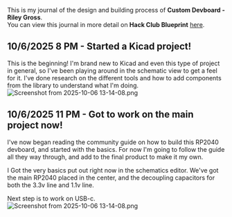 <!--
  ===================    !!READ THIS NOTICE!!   ====================
  DO NOT edit this file manually. Your changes WILL BE OVERWRITTEN!
  This journal is auto generated and updated by Hack Club Blueprint.
  To edit this file, please edit your journal entries on Blueprint.
  ==================================================================
-->

This is my journal of the design and building process of **Custom Devboard - Riley Gross**.  
You can view this journal in more detail on **Hack Club Blueprint** [here](https://blueprint.hackclub.com/projects/252).


## 10/6/2025 8 PM - Started a Kicad project!  

This is the beginning! I'm brand new to Kicad and even this type of project in general, so I've been playing around in the schematic view to get a feel for it. I've done research on the different tools and how to add components from the library to understand what I'm doing.![Screenshot from 2025-10-06 13-14-08.png](https://blueprint.hackclub.com/user-attachments/blobs/redirect/eyJfcmFpbHMiOnsiZGF0YSI6ODA2LCJwdXIiOiJibG9iX2lkIn19--f693c70c080eadf7dccdd5718fc6fcfb0524a498/Screenshot%20from%202025-10-06%2013-14-08.png)
  

## 10/6/2025 11 PM - Got to work on the main project now!  

I've now began reading the community guide on how to build this RP2040 devboard, and started with the basics. For now I'm going to follow the guide all they way through, and add to the final product to make it my own.

I Got the very basics put out right now in the schematics editor. We've got the main RP2040 placed in the center, and the decoupling capacitors for both the 3.3v line and 1.1v line.

Next step is to work on USB-c.![Screenshot from 2025-10-06 13-14-08.png](https://blueprint.hackclub.com/user-attachments/blobs/redirect/eyJfcmFpbHMiOnsiZGF0YSI6ODI1LCJwdXIiOiJibG9iX2lkIn19--68d3071647e816b6e662432a8eac2c398804c18c/Screenshot%20from%202025-10-06%2013-14-08.png)
  

